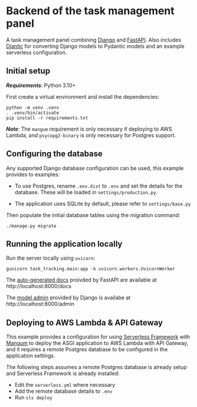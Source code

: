 # Backend of the task management panel 

A task management panel combining [Django](https://www.djangoproject.com/) and [FastAPI](https://fastapi.tiangolo.com/). Also includes [Djantic](https://github.com/jordaneremieff/djantic) for converting Django models to Pydantic models and an example serverless configuration.

## Initial setup

***Requirements***: Python 3.10+

First create a virtual environment and install the dependencies:

```shell
python -m venv .venv
. .venv/bin/activate
pip install -r requirements.txt
```

***Note***: The `mangum` requirement is only necessary if deploying to AWS Lambda, and `psycopg2-binary` is only necessary for Postgres support.

## Configuring the database

Any supported Django database configuration can be used, this example provides to examples:

- To use Postgres, rename `.env.dist` to `.env` and set the details for the database. These will be loaded in `settings/production.py`.

- The application uses SQLite by default, please refer to `settings/base.py` 

Then populate the initial database tables using the migration command:

```shell
./manage.py migrate
```

## Running the application locally

Run the server locally using `uvicorn`:

```shell
gunicorn task_tracking.main:app -k uvicorn.workers.UvicornWorker
```

The [auto-generated docs](https://fastapi.tiangolo.com/features/#automatic-docs) proivded by FastAPI are available at http://localhost:8000/docs

The [model admin](https://docs.djangoproject.com/en/4.0/ref/contrib/admin/) provided by Django is availabe at http://localhost:8000/admin

## Deploying to AWS Lambda & API Gateway

This example provides a configuration for using [Serverless Framework](https://www.serverless.com/framework/docs/providers/aws/guide/installation/) with [Mangum](https://mangum.io) to deploy the ASGI application to AWS Lambda with API Gateway, and it requires a remote Postgres database to be configured in the application settings.

The following steps assumes a remote Postgres database is already setup and Serverless Framework is already installed:

- Edit the `serverless.yml` where necessary
- Add the remote database details to `.env`
- Run `sls deploy`
